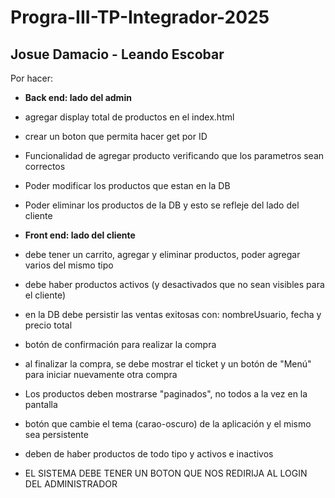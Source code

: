 # Progra-III-TP-Integrador-2025

## Josue Damacio - Leando Escobar




Por hacer:


* **Back end: lado del admin**

+ agregar display total de productos en el index.html

+ crear un boton que permita hacer get por ID

+ Funcionalidad de agregar producto verificando que los parametros sean correctos

+ Poder modificar los productos que estan en la DB

+ Poder eliminar los productos de la DB y esto se refleje del lado del cliente




* **Front end: lado del cliente**

+ debe tener un carrito, agregar y eliminar productos, poder agregar varios del mismo tipo

+ debe haber productos activos (y desactivados que no sean visibles para el cliente)

+ en la DB debe persistir las ventas exitosas con: nombreUsuario, fecha y precio total

+ botón de confirmación para realizar la compra

+ al finalizar la compra, se debe mostrar el ticket y un botón de "Menú" para iniciar nuevamente otra compra

+ Los productos deben mostrarse "paginados", no todos a la vez en la pantalla

+ botón que cambie el tema (carao-oscuro) de la aplicación y el mismo sea persistente

+ deben de haber productos de todo tipo y activos e inactivos

+ EL SISTEMA DEBE TENER UN BOTON QUE NOS REDIRIJA AL LOGIN DEL ADMINISTRADOR